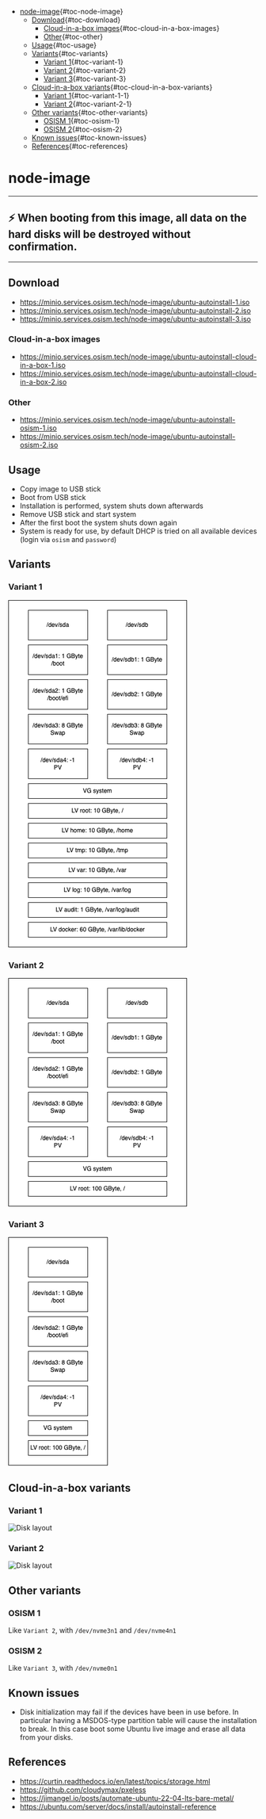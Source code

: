 -   [node-image](#node-image){#toc-node-image}
    -   [Download](#download){#toc-download}
        -   [Cloud-in-a-box
            images](#cloud-in-a-box-images){#toc-cloud-in-a-box-images}
        -   [Other](#other){#toc-other}
    -   [Usage](#usage){#toc-usage}
    -   [Variants](#variants){#toc-variants}
        -   [Variant 1](#variant-1){#toc-variant-1}
        -   [Variant 2](#variant-2){#toc-variant-2}
        -   [Variant 3](#variant-3){#toc-variant-3}
    -   [Cloud-in-a-box
        variants](#cloud-in-a-box-variants){#toc-cloud-in-a-box-variants}
        -   [Variant 1](#variant-1-1){#toc-variant-1-1}
        -   [Variant 2](#variant-2-1){#toc-variant-2-1}
    -   [Other variants](#other-variants){#toc-other-variants}
        -   [OSISM 1](#osism-1){#toc-osism-1}
        -   [OSISM 2](#osism-2){#toc-osism-2}
    -   [Known issues](#known-issues){#toc-known-issues}
    -   [References](#references){#toc-references}

# node-image

  -----------------------------------------------------------------------
  :zap: When booting from this image, all data on the hard disks will be
  destroyed without confirmation.
  -----------------------------------------------------------------------

  -----------------------------------------------------------------------

## Download

-   https://minio.services.osism.tech/node-image/ubuntu-autoinstall-1.iso
-   https://minio.services.osism.tech/node-image/ubuntu-autoinstall-2.iso
-   https://minio.services.osism.tech/node-image/ubuntu-autoinstall-3.iso

### Cloud-in-a-box images

-   https://minio.services.osism.tech/node-image/ubuntu-autoinstall-cloud-in-a-box-1.iso
-   https://minio.services.osism.tech/node-image/ubuntu-autoinstall-cloud-in-a-box-2.iso

### Other

-   https://minio.services.osism.tech/node-image/ubuntu-autoinstall-osism-1.iso
-   https://minio.services.osism.tech/node-image/ubuntu-autoinstall-osism-2.iso

## Usage

-   Copy image to USB stick
-   Boot from USB stick
-   Installation is performed, system shuts down afterwards
-   Remove USB stick and start system
-   After the first boot the system shuts down again
-   System is ready for use, by default DHCP is tried on all available
    devices (login via `osism` and `password`)

## Variants

### Variant 1

![Disk layout](/assets/disklayout-1.drawio.png "Disk layout")

### Variant 2

![Disk layout](/assets/disklayout-2.drawio.png "Disk layout")

### Variant 3

![Disk layout](/assets/disklayout-3.drawio.png "Disk layout")

## Cloud-in-a-box variants

### Variant 1

![Disk
layout](/assets/disklayout-cloud-in-a-box-1.drawio.png "Disk layout")

### Variant 2

![Disk
layout](/assets/disklayout-cloud-in-a-box-2.drawio.png "Disk layout")

## Other variants

### OSISM 1

Like `Variant 2`, with `/dev/nvme3n1` and `/dev/nvme4n1`

### OSISM 2

Like `Variant 3`, with `/dev/nvme0n1`

## Known issues

-   Disk initialization may fail if the devices have been in use before.
    In particular having a MSDOS-type partition table will cause the
    installation to break. In this case boot some Ubuntu live image and
    erase all data from your disks.

## References

-   https://curtin.readthedocs.io/en/latest/topics/storage.html
-   https://github.com/cloudymax/pxeless
-   https://jimangel.io/posts/automate-ubuntu-22-04-lts-bare-metal/
-   https://ubuntu.com/server/docs/install/autoinstall-reference
